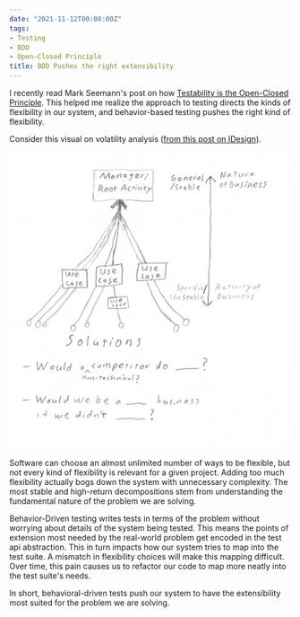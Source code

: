 ```yaml
---
date: "2021-11-12T00:00:00Z"
tags:
- Testing
- BDD
- Open-Closed Principle
title: BDD Pushes the right extensibility
---
```


I recently read Mark Seemann's post on how [Testability is the Open-Closed Principle](https://blog.ploeh.dk/2009/06/05/TestabilityIsReallyTheOpenClosedPrinciple/). This helped me realize the approach to testing directs the kinds of flexibility in our system, and behavior-based testing pushes the right kind of flexibility.

Consider this visual on volatility analysis ([from this post on IDesign](../posts/2020-07-03-iDesign-Visual-Summary.md)). 

![Spectrum of volatility](../../static/post-media/IDesign-System/iDesignSolutionScubbing.png)


Software can choose an almost unlimited number of ways to be flexible, but not every kind of flexibility is relevant for a given project. Adding too much flexibility actually bogs down the system with unnecessary complexity. The most stable and high-return decompositions stem from understanding the fundamental nature of the problem we are solving. 

Behavior-Driven testing writes tests in terms of the problem without worrying about details of the system being tested. This means the points of extension most needed by the real-world problem get encoded in the test api abstraction. This in turn impacts how our system tries to map into the test suite. A mismatch in flexibility choices will make this mapping difficult. Over time, this pain causes us to refactor our code to map more neatly into the test suite's needs.

In short, behavioral-driven tests push our system to have the extensibility most suited for the problem we are solving.

<!-- 
Q: maybe keep it more focused on lifecycle stages
 -->
